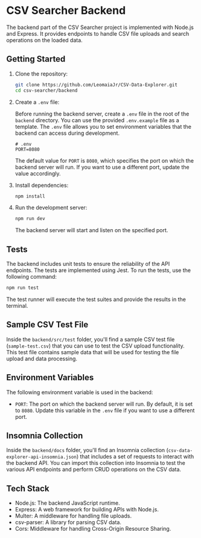 # CSV Searcher Backend

The backend part of the CSV Searcher project is implemented with Node.js and Express. It provides endpoints to handle CSV file uploads and search operations on the loaded data.

## Getting Started

1.  Clone the repository:

    ```bash
    git clone https://github.com/LeomaiaJr/CSV-Data-Explorer.git
    cd csv-searcher/backend
    ```

2.  Create a `.env` file:

    Before running the backend server, create a `.env` file in the root of the `backend` directory. You can use the provided `.env.example` file as a template. The `.env` file allows you to set environment variables that the backend can access during development.

    ```plaintext
    # .env
    PORT=8080
    ```

    The default value for `PORT` is `8080`, which specifies the port on which the backend server will run. If you want to use a different port, update the value accordingly.

3.  Install dependencies:

    ```bash
    npm install
    ```

4.  Run the development server:

    ```bash
    npm run dev
    ```

    The backend server will start and listen on the specified port.

## Tests

The backend includes unit tests to ensure the reliability of the API endpoints. The tests are implemented using Jest. To run the tests, use the following command:

```bash
npm run test
```

The test runner will execute the test suites and provide the results in the terminal.

## Sample CSV Test File

Inside the `backend/src/test` folder, you'll find a sample CSV test file (`sample-test.csv`) that you can use to test the CSV upload functionality. This test file contains sample data that will be used for testing the file upload and data processing.

## Environment Variables

The following environment variable is used in the backend:

- `PORT`: The port on which the backend server will run. By default, it is set to `8080`. Update this variable in the `.env` file if you want to use a different port.

## Insomnia Collection

Inside the `backend/docs` folder, you'll find an Insomnia collection (`csv-data-explorer-api-insomnia.json`) that includes a set of requests to interact with the backend API. You can import this collection into Insomnia to test the various API endpoints and perform CRUD operations on the CSV data.

## Tech Stack

- Node.js: The backend JavaScript runtime.
- Express: A web framework for building APIs with Node.js.
- Multer: A middleware for handling file uploads.
- csv-parser: A library for parsing CSV data.
- Cors: Middleware for handling Cross-Origin Resource Sharing.
